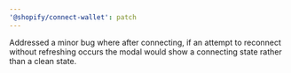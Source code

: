 ```yaml
---
'@shopify/connect-wallet': patch
---
```


Addressed a minor bug where after connecting, if an attempt to reconnect without refreshing occurs the modal would show a connecting state rather than a clean state.
